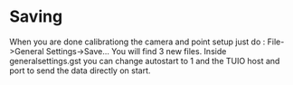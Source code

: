 # Saving #

When you are done calibrationg the camera and point setup just do : File->General Settings->Save...
You will find 3 new files. Inside generalsettings.gst you can change autostart to 1 and the TUIO host and port to send the data directly on start.